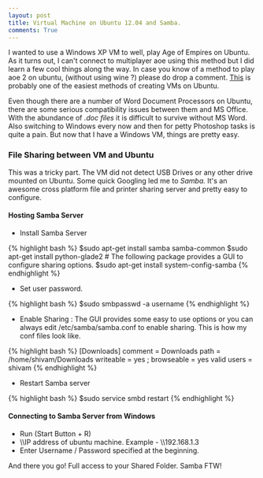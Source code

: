 ```yaml
---
layout: post
title: Virtual Machine on Ubuntu 12.04 and Samba. 
comments: True
---
```


I wanted to use a Windows XP VM to well, play Age of Empires on Ubuntu. As it turns out, I can't connect to multiplayer aoe using this method but I did learn a few cool things along the way. In case you know of a method to play aoe 2 on ubuntu, (without using wine ?) please do drop a comment. <a href="http://www.howtogeek.com/117635/how-to-install-kvm-and-create-virtual-machines-on-ubuntu/">This</a> is probably one of the easiest methods of creating VMs on Ubuntu.

Even though there are a number of Word Document Processors on Ubuntu, there are some serious compatibility issues between them and MS Office. With the abundance of <em>.doc files </em>it is difficult to survive without MS Word. Also switching to Windows every now and then for petty Photoshop tasks is quite a pain. But now that I have a Windows VM, things are pretty easy.
<h3>File Sharing between VM and Ubuntu</h3>
This was a tricky part. The VM did not detect USB Drives or any other drive mounted on Ubuntu. Some quick Googling led me to <em>Samba. </em>It's an awesome cross platform file and printer sharing server and pretty easy to configure.
<h4>Hosting Samba Server</h4>
<ul>
	<li>Install Samba Server</li>
</ul>
{% highlight bash %}
$sudo apt-get install samba samba-common
$sudo apt-get install python-glade2
# The following package provides a GUI to configure sharing options.
$sudo apt-get install system-config-samba
{% endhighlight %}
<ul>
	<li>Set user password.</li>
</ul>
{% highlight bash %}
$sudo smbpasswd -a username
{% endhighlight %}
<ul>
	<li>Enable Sharing : The GUI provides some easy to use options or you can always edit /etc/samba/samba.conf to enable sharing. This is how my conf files look like.</li>
</ul>
{% highlight bash %}
[Downloads]
comment = Downloads
path = /home/shivam/Downloads
writeable = yes
; browseable = yes
valid users = shivam
{% endhighlight %}
<ul>
	<li>Restart Samba server</li>
</ul>
{% highlight bash %}
$sudo service smbd restart
{% endhighlight %}
<h4>Connecting to Samba Server from Windows</h4>
<ul>
	<li>Run (Start Button + R)</li>
	<li>\\IP address of ubuntu machine. Example - \\192.168.1.3</li>
	<li>Enter Username / Password specified at the beginning.</li>
</ul>
And there you go! Full access to your Shared Folder. Samba FTW!